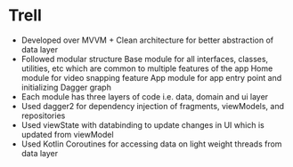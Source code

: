 # Trell
    
* Developed over MVVM + Clean architecture for better abstraction of data layer
* Followed modular structure
    Base module for all interfaces, classes, utilities, etc which are common to multiple features of the app
    Home module for video snapping feature
    App module for app entry point and initializing Dagger graph
* Each module has three layers of code i.e. data, domain and ui layer
* Used dagger2 for dependency injection of fragments, viewModels, and repositories
* Used viewState with databinding to update changes in UI which is updated from viewModel
* Used Kotlin Coroutines for accessing data on light weight threads from data layer
